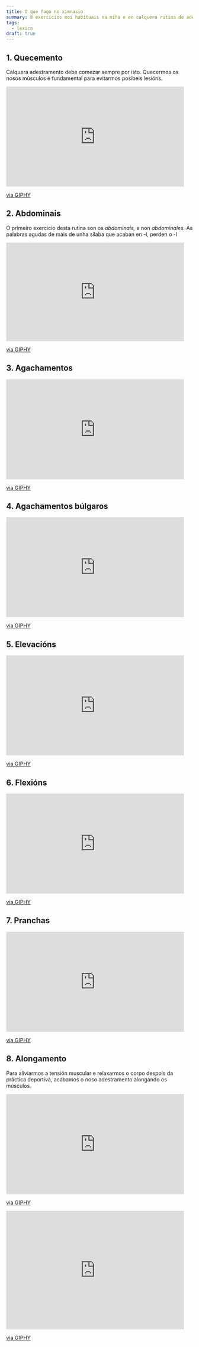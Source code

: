 ```yaml
---
title: O que fago no ximnasio
summary: 8 exercicios moi habituais na miña e en calquera rutina de adestramento
tags:
  - lexico
draft: true
---
```

## 1. Quecemento

Calquera adestramento debe comezar sempre por isto. Quecermos os nosos músculos é fundamental para evitarmos posíbeis lesións.

<iframe src="https://giphy.com/embed/cdEc1DzDnpw9aJob4A" width="480" height="270" frameBorder="0" class="giphy-embed" allowFullScreen></iframe><p><a href="https://giphy.com/gifs/nba-funny-cdEc1DzDnpw9aJob4A">via GIPHY</a></p>

## 2. Abdominais

O primeiro exercicio desta rutina son os *abdominais,* e non *abdominales.* As palabras agudas de máis de unha sílaba que acaban en -l, perden o -l 

<iframe src="https://giphy.com/embed/jQratcmckkyoZH85v6" width="480" height="266" frameBorder="0" class="giphy-embed" allowFullScreen></iframe><p><a href="https://giphy.com/gifs/ARRAY-alaska-alaskaisadrag-arraynow-jQratcmckkyoZH85v6">via GIPHY</a></p>

## 3. Agachamentos

<iframe src="https://giphy.com/embed/12gfmMhX8qNe5W" width="480" height="270" frameBorder="0" class="giphy-embed" allowFullScreen></iframe><p><a href="https://giphy.com/gifs/squats-squat-variation-12gfmMhX8qNe5W">via GIPHY</a></p>

## 4. Agachamentos búlgaros

<iframe src="https://giphy.com/embed/Q8O1oo9cKR3zbBJA2D" width="480" height="270" frameBorder="0" class="giphy-embed" allowFullScreen></iframe><p><a href="https://giphy.com/gifs/hockeytraining-bulgarian-split-squat-hockey-Q8O1oo9cKR3zbBJA2D">via GIPHY</a></p>

## 5. Elevacións

<iframe src="https://giphy.com/embed/k6x4uQK3eb22iwQYeF" width="480" height="270" frameBorder="0" class="giphy-embed" allowFullScreen></iframe><p><a href="https://giphy.com/gifs/8fit-fitness-workout-k6x4uQK3eb22iwQYeF">via GIPHY</a></p>

## 6. Flexións

<iframe src="https://giphy.com/embed/12NUWErJ3szNC0" width="480" height="270" frameBorder="0" class="giphy-embed" allowFullScreen></iframe><p><a href="https://giphy.com/gifs/exercise-fitness-12NUWErJ3szNC0">via GIPHY</a></p>

## 7. Pranchas

<iframe src="https://giphy.com/embed/YPKQtsXd5Ihb6v0Pgb" width="480" height="270" frameBorder="0" class="giphy-embed" allowFullScreen></iframe><p><a href="https://giphy.com/gifs/abdominal-prancha-ponte-YPKQtsXd5Ihb6v0Pgb">via GIPHY</a></p>

## 8. Alongamento

Para aliviarmos a tensión muscular e relaxarmos o corpo despois da práctica deportiva, acabamos o noso adestramento alongando os músculos.

<iframe src="https://giphy.com/embed/whaSNP7YX9LRVToMDk" width="480" height="270" frameBorder="0" class="giphy-embed" allowFullScreen></iframe><p><a href="https://giphy.com/gifs/bluejacketsnhl-columbus-blue-jackets-cbj-whaSNP7YX9LRVToMDk">via GIPHY</a></p>





<iframe src="https://giphy.com/embed/WT4C8L1GaOwbHZkVZ2" width="480" height="320" frameBorder="0" class="giphy-embed" allowFullScreen></iframe><p><a href="https://giphy.com/gifs/twincitiesortho-tco-twincitiesorthopedics-traininghaus-WT4C8L1GaOwbHZkVZ2">via GIPHY</a></p>
